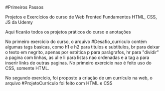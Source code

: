 #Primeiros Passos

Projetos e Exercícios do curso de Web Fronted Fundamentos HTML, CSS, JS da Udemy

Aqui ficarão todos os projetos práticos do curso e anotações

No primeiro exercício do curso, o arquivo #Desafio_curriculo contém algumas tags basicas, como h1 e h2 para titulos e subtitulos, br para deixar o texto em negrito, apenas por estética
p para parágrafos, hr para "dividir" a pagina com linhas, as ul e li para listas nao ordenadas e a tag a para inserir links de outras paginas. No primeiro exercicio nao é feito uso do CSS, somente HTML.

No segundo exercício, foi proposto a criação de um currículo na web, o arquivo #ProjetoCurriculo foi feito com HTML e CSS

